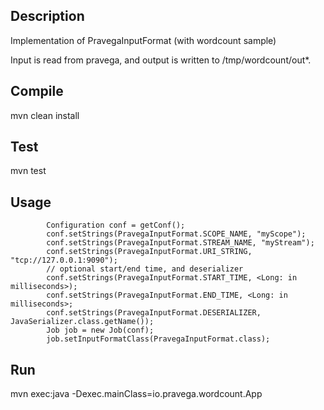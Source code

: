 Description
-----------

Implementation of PravegaInputFormat (with wordcount sample)

Input is read from pravega, and output is written to /tmp/wordcount/out*.

Compile
-------

mvn clean install

Test
-------

mvn test 

Usage
-----
```
        Configuration conf = getConf();
        conf.setStrings(PravegaInputFormat.SCOPE_NAME, "myScope");
        conf.setStrings(PravegaInputFormat.STREAM_NAME, "myStream");
        conf.setStrings(PravegaInputFormat.URI_STRING, "tcp://127.0.0.1:9090");
        // optional start/end time, and deserializer
        conf.setStrings(PravegaInputFormat.START_TIME, <Long: in milliseconds>);
        conf.setStrings(PravegaInputFormat.END_TIME, <Long: in milliseconds>;
        conf.setStrings(PravegaInputFormat.DESERIALIZER, JavaSerializer.class.getName());
        Job job = new Job(conf);
        job.setInputFormatClass(PravegaInputFormat.class);
```

Run
---

mvn exec:java -Dexec.mainClass=io.pravega.wordcount.App
